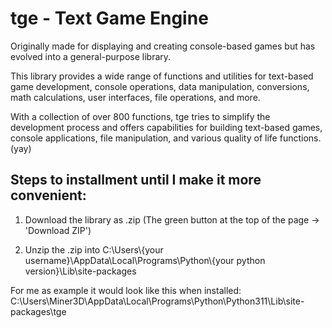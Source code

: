 # tge - Text Game Engine


Originally made for displaying and creating console-based games but has evolved into a general-purpose library.

This library provides a wide range of functions and utilities for text-based game development, console operations,
data manipulation, conversions, math calculations, user interfaces, file operations, and more.

With a collection of over 800 functions, tge tries to simplify the development process and offers capabilities for
building text-based games, console applications, file manipulation, and various quality of life functions. (yay)

## Steps to installment until I make it more convenient:
1. Download the library as .zip (The green button at the top of the page -> 'Download ZIP')

2. Unzip the .zip into C:\Users\\{your username}\AppData\Local\Programs\Python\\{your python version}\Lib\site-packages

For me as example it would look like this when installed: C:\Users\Miner3D\AppData\Local\Programs\Python\Python311\Lib\site-packages\tge